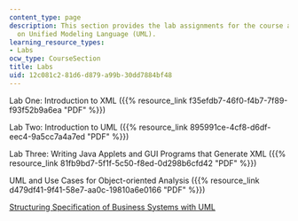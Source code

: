 ```yaml
---
content_type: page
description: This section provides the lab assignments for the course and tutorials
  on Unified Modeling Language (UML).
learning_resource_types:
- Labs
ocw_type: CourseSection
title: Labs
uid: 12c081c2-81d6-d879-a99b-30dd7884bf48
---
```


Lab One: Introduction to XML ({{% resource_link f35efdb7-46f0-f4b7-7f89-f93f52b9a6ea "PDF" %}})

Lab Two: Introduction to UML ({{% resource_link 895991ce-4cf8-d6df-eec4-9a5cc7a4a7ed "PDF" %}})

Lab Three: Writing Java Applets and GUI Programs that Generate XML ({{% resource_link 81fb9bd7-5f1f-5c50-f8ed-0d298b6cfd42 "PDF" %}})

UML and Use Cases for Object-oriented Analysis ({{% resource_link d479df41-9f41-58e7-aa0c-19810a6e0166 "PDF" %}})

[Structuring Specification of Business Systems with UML](http://sourcemaking.com/uml/modeling-business-systems/business-processes-and-business-systems)